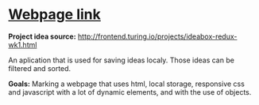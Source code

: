 # [Webpage link](https://maturc.github.io/WebDev-practice-projects/ideabox/index.html)
**Project idea source:** http://frontend.turing.io/projects/ideabox-redux-wk1.html

An aplication that is used for saving ideas localy. Those ideas can be filtered and sorted.

**Goals:** Marking a webpage that uses html, local storage, responsive css and javascript with a lot of dynamic elements, and with the use of objects.
